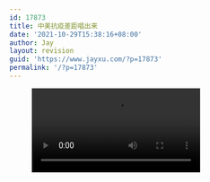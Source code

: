 ```yaml
---
id: 17873
title: 中美抗疫差距唱出来
date: '2021-10-29T15:38:16+08:00'
author: Jay
layout: revision
guid: 'https://www.jayxu.com/?p=17873'
permalink: '/?p=17873'
---
```


<!-- wp:video {"id":17872,"src":"https://www.jayxu.com/log/wp-content/uploads/video/328e7888d5ab4eaeb0587344a0485c9f.mp4"} -->
<figure class="wp-block-video"><video controls src="https://www.jayxu.com/log/wp-content/uploads/video/328e7888d5ab4eaeb0587344a0485c9f.mp4"></video></figure>
<!-- /wp:video -->